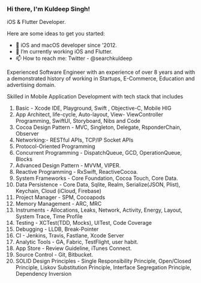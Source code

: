 ### Hi there, I'm Kuldeep Singh!  
iOS & Flutter Developer.


Here are some ideas to get you started:

- 🔭 iOS and macOS developer since '2012.
- 🌱 I’m currently working iOS and Flutter.
- 📫 How to reach me: Twitter - @searchkuldeep

Experienced Software Engineer with an experience of over 8 years and with a demonstrated history of working in Startups, E-Commerce, Education and advertising domain.

Skilled in Mobile Application Development with tech stack that includes

1. Basic - Xcode IDE, Playground, Swift , Objective-C, Mobile HIG
2. App Architect, life-cycle, Auto-layout, View- ViewController Programming, SwiftUI, Storyboard, Nibs and Code
3. Cocoa Design Pattern - MVC, Singleton, Delegate, RsponderChain, Observer
4. Networking:- RESTful APIs, TCP/IP Socket APIs
5. Protocol-Oriented Programming
6. Concurrent Programming - DispatchQueue, GCD, OperationQueue, Blocks
7. Advanced Design Pattern - MVVM, VIPER.
8. Reactive Programming - RxSwift, ReactiveCocoa.
9. System Frameworks - Core Foundation, Cocoa Touch, Core Data.
10. Data Persistence - Core Data, Sqlite, Realm, Serialize(JSON, Plist), Keychain, Cloud (iCloud, Firebase)
11. Project Manager - SPM, Cocoapods
12. Memory Management - ARC, MRC
13. Instruments - Allocations, Leaks, Network, Activity, Energy, Layout, System Trace, Time Profile
14. Testing - XCTest(TDD, Mocks), UITest, Code Coverage
15. Debugging - LLDB, Break-Pointer
16. CI - Jenkins, Travis, Fastlane, Xcode Server
17. Analytic Tools - GA, Fabric, TestFlight, user habit.
18. App Store - Review Guideline, iTunes Connect.
19. Source Control - Git, Bitbucket.
20. SOLID Design Principles - Single Responsibility Principle, Open/Closed Principle, Liskov Substitution Principle, Interface Segregation Principle, Dependency Inversion
